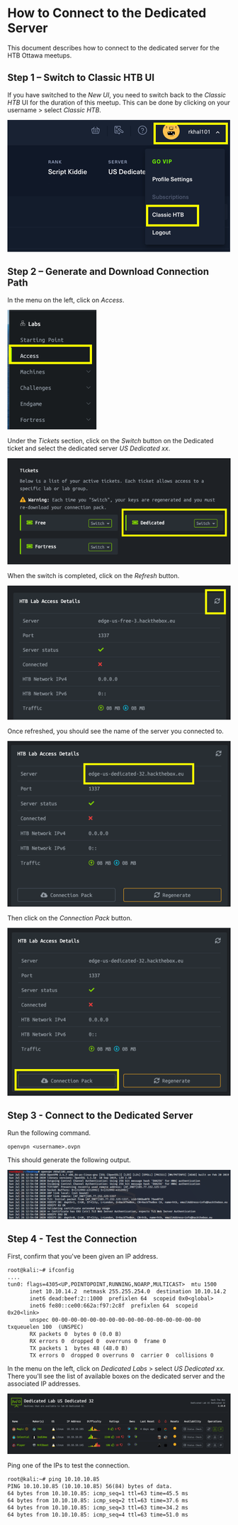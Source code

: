 # How to Connect to the Dedicated Server
This document describes how to connect to the dedicated server for the HTB Ottawa meetups. 

## Step 1 – Switch to Classic HTB UI
If you have switched to the *New UI*, you need to switch back to the *Classic HTB* UI for the duration of this meetup.
This can be done by clicking on your username > select *Classic HTB*.

![image1](images/how-to-connect-to-dedicated-server/1.png)


## Step 2 – Generate and Download Connection Path
In the menu on the left, click on *Access*.

 ![image2](images/how-to-connect-to-dedicated-server/2.png)

 

Under the *Tickets* section, click on the *Switch* button on the Dedicated ticket and select the dedicated server *US Dedicated xx*.


 ![image3](images/how-to-connect-to-dedicated-server/3.png)
 

When the switch is completed, click on the *Refresh* button.


 ![image4](images/how-to-connect-to-dedicated-server/4.png)

 

Once refreshed, you should see the name of the server you connected to.


 ![image5](images/how-to-connect-to-dedicated-server/5.png)

 

Then click on the *Connection Pack* button.


 ![image6](images/how-to-connect-to-dedicated-server/6.png)

 


## Step 3 - Connect to the Dedicated Server

Run the following command.

```
openvpn <username>.ovpn
```

This should generate the following output.

 ![image8](images/how-to-connect-to-dedicated-server/8.png)
 
 
 ## Step 4 - Test the Connection
 
 First, confirm that you've been given an IP address.
 
 ```
 root@kali:~# ifconfig      
 ....
 tun0: flags=4305<UP,POINTOPOINT,RUNNING,NOARP,MULTICAST>  mtu 1500
        inet 10.10.14.2  netmask 255.255.254.0  destination 10.10.14.2
        inet6 dead:beef:2::1000  prefixlen 64  scopeid 0x0<global>
        inet6 fe80::ce00:662a:f97:2c8f  prefixlen 64  scopeid 0x20<link>
        unspec 00-00-00-00-00-00-00-00-00-00-00-00-00-00-00-00  txqueuelen 100  (UNSPEC)
        RX packets 0  bytes 0 (0.0 B)
        RX errors 0  dropped 0  overruns 0  frame 0
        TX packets 1  bytes 48 (48.0 B)
        TX errors 0  dropped 0 overruns 0  carrier 0  collisions 0
 ```
 
 In the menu on the left, click on *Dedicated Labs* > select *US Dedicated xx*. There you'll see the list of available boxes on the dedicated server and the associated IP addresses.
 
  ![image9](images/how-to-connect-to-dedicated-server/9.png)
  
  Ping one of the IPs to test the connection.
  
```
root@kali:~# ping 10.10.10.85
PING 10.10.10.85 (10.10.10.85) 56(84) bytes of data.
64 bytes from 10.10.10.85: icmp_seq=1 ttl=63 time=45.5 ms
64 bytes from 10.10.10.85: icmp_seq=2 ttl=63 time=37.6 ms
64 bytes from 10.10.10.85: icmp_seq=3 ttl=63 time=34.2 ms
64 bytes from 10.10.10.85: icmp_seq=4 ttl=63 time=51.0 ms
```
  
 

